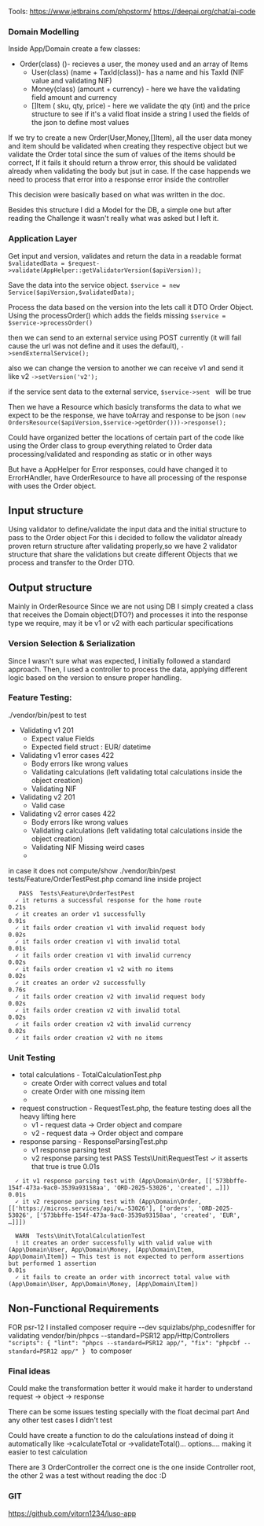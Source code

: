 Tools:
https://www.jetbrains.com/phpstorm/
https://deepai.org/chat/ai-code

### Domain Modelling

Inside App/Domain create a few classes:

- Order(class) ()- recieves a user, the money used and an array of Items
    - User(class) (name + TaxId(class))- has a name and his TaxId (NIF value and validating NIF)
    - Money(class) (amount + currency) - here we have the validating field amount and currency
    - []Item ( sku, qty, price) - here we validate the qty (int) and the price structure to see if it's a valid float
      inside a string
      I used the fields of the json to define most values

If we try to create a new Order(User,Money,[]Item), all the user data money and item should be validated when creating
they respective object
but we validate the Order total since the sum of values of the items should be correct, If it fails it should return a
throw error, this should be validated already when validating the body but jsut in case. If the case happends we need to
process that error into a response error inside the controller

This decision were basically based on what was written in the doc.

Besides this structure I did a Model for the DB, a simple one but after reading the Challenge it wasn't really what was
asked but I left it.

### Application Layer
Get input and version, validates and return the data in a readable format
`$validatedData = $request->validate(AppHelper::getValidatorVersion($apiVersion));`

Save the data into the service object.
`$service = new Service($apiVersion,$validatedData);`

Process the data based on the version into the lets call it DTO Order Object. Using the processOrder() which adds the fields missing
`$service = $service->processOrder()`

then we can send to an external service using POST currently (it will fail cause the url was not define 
and it uses the default),
`->sendExternalService();`

also we can change the version to another we can receive v1 and send it like v2
`->setVersion('v2');`

if the service sent data to the external service, `$service->sent ` will be true 

Then we have a Resource which basicly transforms the data to what we expect to be the response, we have toArray and response to be json
`(new OrdersResource($apiVersion,$service->getOrder()))->response();`

Could have organized better the locations of certain part of the code like using the Order class to group everything related to Order data processing/validated and responding as static or in other ways

But have a AppHelper for Error responses, could have changed it to ErrorHAndler, 
have OrderResource to have all processing of the response with uses the Order object.

## Input structure
Using validator to define/validate the input data and the initial structure to pass to the Order object
For this i decided to follow the validator already proven return structure after validating properly,so we have 2
validator structure that share the validations but create different Objects that we process and transfer to the Order
DTO.

## Output structure
Mainly in OrderResource
Since we are not using DB I simply created a class that receives the Domain object(DTO?) and processes it into the
response type we require,
may it be v1 or v2 with each particular specifications

### Version Selection & Serialization
Since I wasn't sure what was expected, I initially followed a standard approach. Then, I used a controller to process the data, applying different logic based on the version to ensure proper handling.
### Feature Testing:
./vendor/bin/pest to test

* Validating v1 201
    - Expect value Fields
    - Expected field struct : EUR/ datetime
* Validating v1 error cases 422
  * Body errors like wrong values
  * Validating calculations (left validating total calculations inside the object creation)
  * Validating NIF
* Validating v2 201
  * Valid case
* Validating v2 error cases 422
  * Body errors like wrong values 
  * Validating calculations (left validating total calculations inside the object creation)
  * Validating NIF
Missing weird cases
  * 
in case it does not compute/show ./vendor/bin/pest tests/Feature/OrderTestPest.php comand line inside project
```
   PASS  Tests\Feature\OrderTestPest
  ✓ it returns a successful response for the home route                                                                                                                                                                                                                0.21s  
  ✓ it creates an order v1 successfully                                                                                                                                                                                                                                0.91s  
  ✓ it fails order creation v1 with invalid request body                                                                                                                                                                                                               0.02s  
  ✓ it fails order creation v1 with invalid total                                                                                                                                                                                                                      0.01s  
  ✓ it fails order creation v1 with invalid currency                                                                                                                                                                                                                   0.02s  
  ✓ it fails order creation v1 v2 with no items                                                                                                                                                                                                                        0.02s  
  ✓ it creates an order v2 successfully                                                                                                                                                                                                                                0.76s  
  ✓ it fails order creation v2 with invalid request body                                                                                                                                                                                                               0.02s  
  ✓ it fails order creation v2 with invalid total                                                                                                                                                                                                                      0.02s  
  ✓ it fails order creation v2 with invalid currency                                                                                                                                                                                                                   0.02s  
  ✓ it fails order creation v2 with no items   
```
### Unit Testing
* total calculations - TotalCalculationTest.php
  * create Order with correct values and total
  * create Order with one missing item
  * 
* request construction - RequestTest.php, the feature testing does all the heavy lifting here
  * v1 - request data -> Order object and compare
  * v2 - request data -> Order object and compare
* response parsing -  ResponseParsingTest.php
  * v1 response parsing test
  * v2 response parsing test
    PASS  Tests\Unit\RequestTest
    ✓ it asserts that true is true                                                                                                                                                                                                                                       0.01s

```  PASS  Tests\Unit\ResponseParsingTest
  ✓ it v1 response parsing test with (App\Domain\Order, [['573bbffe-154f-473a-9ac0-3539a93158aa', 'ORD-2025-53026', 'created', …]])                                                                                                                                    0.01s  
  ✓ it v2 response parsing test with (App\Domain\Order, [['https://micros.services/api/v…-53026'], ['orders', 'ORD-2025-53026', ['573bbffe-154f-473a-9ac0-3539a93158aa', 'created', 'EUR', …]]])

  WARN  Tests\Unit\TotalCalculationTest
  ! it creates an order successfully with valid value with (App\Domain\User, App\Domain\Money, [App\Domain\Item, App\Domain\Item]) → This test is not expected to perform assertions but performed 1 assertion                                                         0.01s  
  ✓ it fails to create an order with incorrect total value with (App\Domain\User, App\Domain\Money, [App\Domain\Item])
```
## Non-Functional Requirements
FOR psr-12 I installed composer require --dev squizlabs/php_codesniffer for validating
vendor/bin/phpcs --standard=PSR12 app/Http/Controllers
`"scripts": {
"lint": "phpcs --standard=PSR12 app/",
"fix": "phpcbf --standard=PSR12 app/"
} `
to composer

### Final ideas
Could make the transformation better it would make it harder to understand request -> object -> response

There can be some issues testing specially with the float decimal part
And any other test cases I didn't test

Could have create a function to do the calculations instead of doing it automatically
like ->calculateTotal or ->validateTotal()... options.... making it easier to test calculation

There are 3 OrderController the correct one is the one inside Controller root, the other 2 was a test
without reading the doc :D

### GIT
https://github.com/vitorn1234/luso-app
